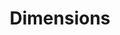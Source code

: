 ---
layout: default
bigquery: https://console.cloud.google.com/bigquery?p=covid-19-dimensions-ai&page=table&d=data&t=publications
contributors: Digital Science, https://www.digital-science.com/
cost: Free for personal, non-commercial use.
description: Dimensions contains more than 100 million publications, ranging from
  articles published in scholarly journals, books and book chapters, to preprints
  and conference proceedings. All publications are contextualized with linked data
  sets, funding, publications, patents, clinical trials, and policy documents. You
  can also view associated categories, funders, institutions, and researcher profiles.
documentation: https://docs.dimensions.ai/bigquery/index.html
last_edit: Mon, 04 Apr 2022 19:04:00 GMT
location: https://www.dimensions.ai/products/free/
maintained_by: Digital Science, https://www.digital-science.com/
schema_fields: '[''filing_date'', ''book_title'', ''date_normal'', ''acknowledgements'',
  ''license'', ''funding_jpy'', ''labels'', ''research_org_state_names'', ''concepts'',
  ''citations_count'', ''cpc'', ''phase'', ''research_orgs'', ''language'', ''associated_grant_ids'',
  ''original_abstract'', ''open_access_categories'', ''eisbn'', ''category_uoa'',
  ''filing_status'', ''interventions'', ''year'', ''funder_org_state_codes'', ''funding_eur'',
  ''reference_ids'', ''end_year'', ''date_modified'', ''associated_publication_id'',
  ''kind'', ''funding_aud'', ''current_assignee_countries'', ''legal_events'', ''category_hrcs_rac'',
  ''arxiv_id'', ''mesh_terms'', ''categories'', ''repository_name'', ''conference'',
  ''associated_publication_pmid'', ''funding_details'', ''date_imported_gbq'', ''id'',
  ''funding_gbp'', ''research_org_city_names'', ''funder_orgs'', ''research_org_country_names'',
  ''funding_chf'', ''ipcr'', ''title'', ''registry'', ''journal_lists'', ''associated_publication_arxiv_id'',
  ''funding_cny'', ''open_access_categories_v2'', ''type'', ''conditions'', ''links'',
  ''resulting_publication_ids'', ''category_for'', ''brief_title'', ''current_assignee_orgs'',
  ''pmid'', ''funding_currency'', ''funding_amount'', ''address'', ''repository_id'',
  ''granted_year'', ''category_hrcs_hc'', ''date'', ''investigators'', ''funder_countries'',
  ''foa_number'', ''linkout'', ''publisher'', ''start_year'', ''expiration_year'',
  ''mesh_headings'', ''jurisdiction'', ''filing_year'', ''authors'', ''funder_org_countries'',
  ''inventor_names'', ''proceedings_title'', ''application_number'', ''subtitles'',
  ''abstract'', ''funding_nzd'', ''original_assignee_countries'', ''citation_string'',
  ''altmetrics'', ''patent_ids'', ''research_org_countries'', ''journal'', ''family_id'',
  ''date_print'', ''wikipedia_url'', ''family_count'', ''clinical_trial_ids'', ''original_assignee_orgs'',
  ''volume'', ''name'', ''description'', ''citations'', ''granted_date'', ''parent_id'',
  ''research_org_state_codes'', ''editors'', ''associated_publication_doi'', ''category_hra'',
  ''funder_org_cities'', ''research_org_cities'', ''acronyms'', ''types'', ''category_sdg'',
  ''category_icrp_cso'', ''expiration_date'', ''metrics'', ''email_address'', ''created_date'',
  ''original_assignee'', ''book_series_title'', ''priority_year'', ''family_members_ids'',
  ''resulting_publication_doi'', ''funder_org_acronyms'', ''isbn'', ''embargo_date'',
  ''assignee_countries'', ''priority_date'', ''publication_year'', ''category_bra'',
  ''status'', ''current_assignee'', ''relationships'', ''publication_date'', ''cited_by_ids'',
  ''source_id'', ''external_ids'', ''pmcid'', ''legal_status'', ''assignee_orgs'',
  ''acronym'', ''active_years'', ''date_online'', ''funding_usd'', ''funder_org'',
  ''start_date'', ''organisation_details'', ''original_title'', ''issue'', ''publication_ids'',
  ''established'', ''gender'', ''date_inserted'', ''end_date'', ''category_icrp_ct'',
  ''category_rcdc'', ''supporting_grant_ids'', ''funding_cad'', ''pages'', ''researcher_ids'',
  ''repository_url'', ''aliases'', ''doi'', ''grant_number'']'
shortname: dimensions
tags:
- scholarly literature
- patents
- funding
- clinical trials
- academic profiles
terms_of_use: 'Use of both the Dimensions COVID-19 dataset and full Dimensions dataset
  are subject to the Dimensions Terms of use: https://www.dimensions.ai/policies-terms-legal '
title: Dimensions
uuid: dcff88bd-fe6b-4fdb-8159-809bf9d7bc1c
---